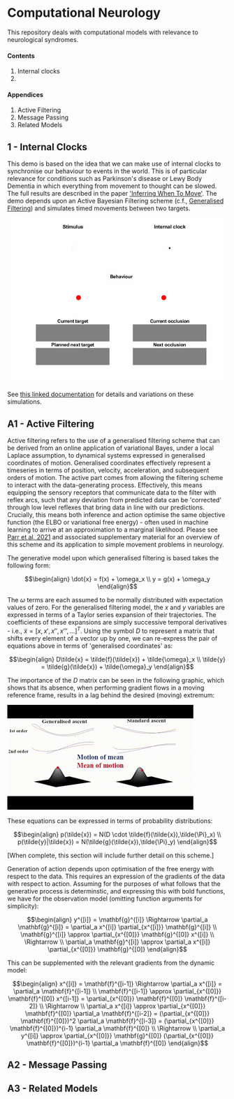 # Computational Neurology

This repository deals with computational models with relevance to neurological syndromes. 

#### Contents
1. Internal clocks
2.  

#### Appendices
1. Active Filtering
2. Message Passing
3. Related Models

## 1 - Internal Clocks
This demo is based on the idea that we can make use of internal clocks to synchronise our behaviour to events in the world. This is of particular relevance for conditions such as Parkinson's disease or Lewy Body Dementia in which everything from movement to thought can be slowed. The full results are described in the paper <a href="https://www.sciencedirect.com/science/article/pii/S0149763424004536"> 'Inferring When To Move'</a>. The demo depends upon an Active Bayesian Filtering scheme (c.f., <a href="https://en.wikipedia.org/wiki/Generalized_filtering">Generalised Filtering</a>) and simulates timed movements between two targets. 

<img src="Metronomes/Graphics/Animation Default.gif"/>

See <a href="Metronomes/README.md">this linked documentation</a> for details and variations on these simulations.

## A1 - Active Filtering
Active filtering refers to the use of a generalised filtering scheme that can be derived from an online application of variational Bayes, under a local Laplace assumption, to dynamical systems expressed in generalised coordinates of motion. Generalised coordinates effectively represent a timeseries in terms of position, velocity, acceleration, and subsequent orders of motion. The active part comes from allowing the filtering scheme to interact with the data-generating process. Effectively, this means equipping the sensory receptors that communicate data to the filter with reflex arcs, such that any deviation from predicted data can be 'corrected' through low level reflexes that bring data in line with our predictions. Crucially, this means both inference and action optimise the same objective function (the ELBO or variational free energy) - often used in machine learning to arrive at an approximation to a marginal likelihood. Please see <a href = "https://www.ncbi.nlm.nih.gov/pmc/articles/PMC8320263/"> Parr et al, 2021</a> and associated supplementary material for an overview of this scheme and its application to simple movement problems in neurology.

The generative model upon which generalised filtering is based takes the following form:

```math
\begin{align}
\dot{x} = f(x) + \omega_x \\
y = g(x) + \omega_y
\end{align}
```
The $\omega$ terms are each assumed to be normally distributed with expectation values of zero. For the generalised filtering model, the $x$ and $y$ variables are expressed in terms of a Taylor series expansion of their trajectories. The coefficients of these expansions are simply successive temporal derivatives - i.e., $\tilde{x} = [x, x', x'', x''', ...]^T$. Using the symbol $D$ to represent a matrix that shifts every element of a vector up by one, we can re-express the pair of equations above in terms of 'generalised coordinates' as:

```math
\begin{align}
D\tilde{x} = \tilde{f}(\tilde{x}) + \tilde{\omega}_x \\
\tilde{y} = \tilde{g}(\tilde{x}) + \tilde{\omega}_y
\end{align}
```
The importance of the $D$ matrix can be seen in the following graphic, which shows that its absence, when performing gradient flows in a moving reference frame, results in a lag behind the desired (moving) extremum:

<img src="Graphics/GenCoor.gif"/>

These equations can be expressed in terms of probability distributions:
```math
\begin{align}
p(\tilde{x}) = N(D \cdot \tilde{f}(\tilde{x}),\tilde{\Pi}_x) \\
p(\tilde{y}|\tilde{x}) = N(\tilde{g}(\tilde{x}),\tilde{\Pi}_y)
\end{align}
```

[When complete, this section will include further detail on this scheme.]


Generation of action depends upon optimisation of the free energy with respect to the data. This requires an expression of the gradients of the data with respect to action. Assuming for the purposes of what follows that the generative process is determinstic, and expressing this with bold functions, we have for the observation model (omitting function arguments for simplicity):

```math
\begin{align}
y^{[i]} = \mathbf{g}^{[i]} \Rightarrow \partial_a \mathbf{g}^{[i]}  = \partial_a x^{[i]} \partial_{x^{[i]}}  \mathbf{g}^{[i]} \\
 \mathbf{g}^{[i]} \approx \partial_{x^{[0]}} \mathbf{g}^{[0]} x^{[i]} \\
\Rightarrow \\
\partial_a \mathbf{g}^{[i]}  \approx \partial_a x^{[i]} \partial_{x^{[0]}}  \mathbf{g}^{[0]}

\end{align}
```
This can be supplemented with the relevant gradients from the dynamic model:

```math
\begin{align}
x^{[i]} = \mathbf{f}^{[i-1]} \Rightarrow \partial_a x^{[i]} = \partial_a \mathbf{f}^{[i-1]} \\
\mathbf{f}^{[i-1]} \approx \partial_{x^{[0]}} \mathbf{f}^{[0]} x^{[i-1]} = \partial_{x^{[0]}} \mathbf{f}^{[0]} \mathbf{f}^{[i-2]} \\
\Rightarrow \\
\partial_a x^{[i]} \approx \partial_{x^{[0]}} \mathbf{f}^{[0]} \partial_a \mathbf{f}^{[i-2]} = (\partial_{x^{[0]}} \mathbf{f}^{[0]})^2 \partial_a \mathbf{f}^{[i-3]} = (\partial_{x^{[0]}} \mathbf{f}^{[0]})^{i-1} \partial_a \mathbf{f}^{[0]} \\
\Rightarrow \\
\partial_a y^{[i]} \approx \partial_{x^{[0]}}  \mathbf{g}^{[0]} (\partial_{x^{[0]}} \mathbf{f}^{[0]})^{i-1} \partial_a \mathbf{f}^{[0]}

\end{align}
```

## A2 - Message Passing

## A3 - Related Models
